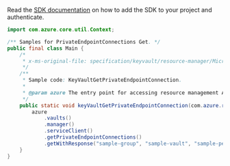 Read the [SDK documentation](https://github.com/Azure/azure-sdk-for-java/blob/azure-resourcemanager_2.14.0/sdk/resourcemanager/azure-resourcemanager/README.md) on how to add the SDK to your project and authenticate.

```java
import com.azure.core.util.Context;

/** Samples for PrivateEndpointConnections Get. */
public final class Main {
    /*
     * x-ms-original-file: specification/keyvault/resource-manager/Microsoft.KeyVault/stable/2019-09-01/examples/getPrivateEndpointConnection.json
     */
    /**
     * Sample code: KeyVaultGetPrivateEndpointConnection.
     *
     * @param azure The entry point for accessing resource management APIs in Azure.
     */
    public static void keyVaultGetPrivateEndpointConnection(com.azure.resourcemanager.AzureResourceManager azure) {
        azure
            .vaults()
            .manager()
            .serviceClient()
            .getPrivateEndpointConnections()
            .getWithResponse("sample-group", "sample-vault", "sample-pec", Context.NONE);
    }
}
```
